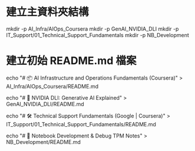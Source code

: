 # 建立主資料夾結構
mkdir -p AI_Infra/AIOps_Coursera
mkdir -p GenAI_NVIDIA_DLI
mkdir -p IT_Support/01_Technical_Support_Fundamentals
mkdir -p NB_Development

# 建立初始 README.md 檔案
echo "# 📦 AI Infrastructure and Operations Fundamentals (Coursera)" > AI_Infra/AIOps_Coursera/README.md

echo "# 🤖 NVIDIA DLI: Generative AI Explained" > GenAI_NVIDIA_DLI/README.md

echo "# 🛠 Technical Support Fundamentals (Google | Coursera)" > IT_Support/01_Technical_Support_Fundamentals/README.md

echo "# 💼 Notebook Development & Debug TPM Notes" > NB_Development/README.md

